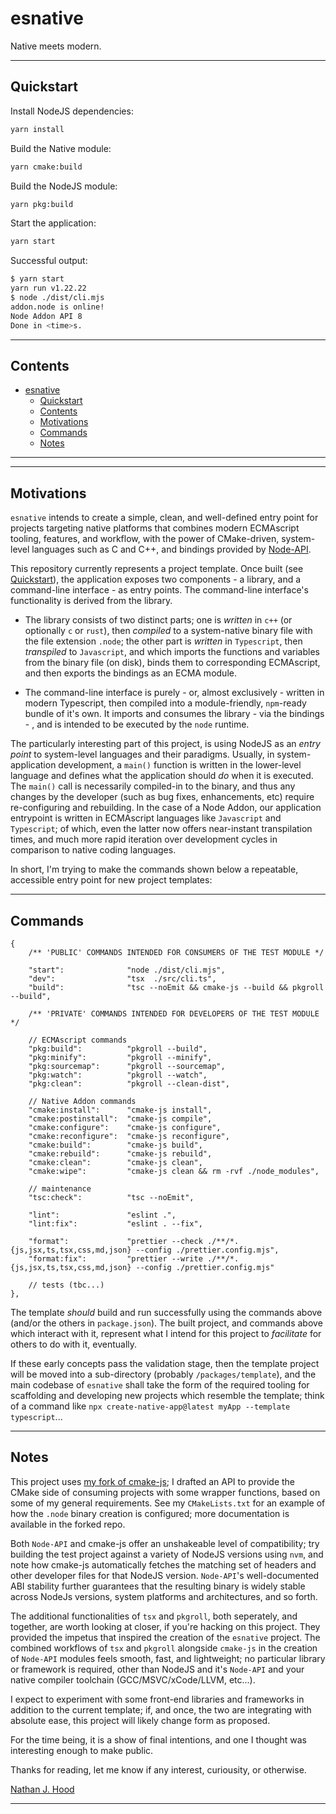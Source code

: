 # esnative

Native meets modern.

---

## Quickstart

Install NodeJS dependencies:

```sh
yarn install
```

Build the Native module:

```sh
yarn cmake:build
```

Build the NodeJS module:

```sh
yarn pkg:build
```

Start the application:

```sh
yarn start
```

Successful output:

```sh
$ yarn start
yarn run v1.22.22
$ node ./dist/cli.mjs
addon.node is online!
Node Addon API 8
Done in <time>s.
```

---

## Contents

- [esnative](#esnative)
  - [Quickstart](#quickstart)
  - [Contents](#contents)
  - [Motivations](#motivations)
  - [Commands](#commands)
  - [Notes](#notes)
---

---

## Motivations

`esnative` intends to create a simple, clean, and well-defined entry point for projects targeting native platforms that combines modern ECMAscript tooling, features, and workflow, with the power of CMake-driven, system-level languages such as C and C++, and bindings provided by [Node-API](https://nodejs.org/api/n-api.html).

This repository currently represents a project template. Once built (see [Quickstart](#quickstart)), the application exposes two components - a library, and a command-line interface - as entry points. The command-line interface's functionality is derived from the library.

- The library consists of two distinct parts; one is *written* in `c++` (or optionally `c` or `rust`), then *compiled* to a system-native binary file with the file extension `.node`; the other part is *written* in `Typescript`, then *transpiled* to `Javascript`, and which imports the functions and variables from the binary file (on disk), binds them to corresponding ECMAscript, and then exports the bindings as an ECMA module.

- The command-line interface is purely - or, almost exclusively - written in modern Typescript, then compiled into a module-friendly, `npm`-ready bundle of it's own. It imports and consumes the library - via the bindings - , and is intended to be executed by the `node` runtime.

The particularly interesting part of this project, is using NodeJS as an *entry point* to system-level languages and their paradigms. Usually, in system-application development, a `main()` function is written in the lower-level language and defines what the application should *do* when it is executed. The `main()` call is necessarily compiled-in to the binary, and thus any changes by the developer (such as bug fixes, enhancements, etc) require re-configuring and rebuilding. In the case of a Node Addon, our application entrypoint is written in ECMAscript languages like `Javascript` and `Typescript`; of which, even the latter now offers near-instant transpilation times, and much more rapid iteration over development cycles in comparison to native coding languages.

In short, I'm trying to make the commands shown below a repeatable, accessible entry point for new project templates:

---

## Commands

```jsonc
{
    /** 'PUBLIC' COMMANDS INTENDED FOR CONSUMERS OF THE TEST MODULE */

    "start":              "node ./dist/cli.mjs",
    "dev":                "tsx  ./src/cli.ts",
    "build":              "tsc --noEmit && cmake-js --build && pkgroll --build",

    /** 'PRIVATE' COMMANDS INTENDED FOR DEVELOPERS OF THE TEST MODULE */

    // ECMAscript commands
    "pkg:build":          "pkgroll --build",
    "pkg:minify":         "pkgroll --minify",
    "pkg:sourcemap":      "pkgroll --sourcemap",
    "pkg:watch":          "pkgroll --watch",
    "pkg:clean":          "pkgroll --clean-dist",

    // Native Addon commands
    "cmake:install":      "cmake-js install",
    "cmake:postinstall":  "cmake-js compile",
    "cmake:configure":    "cmake-js configure",
    "cmake:reconfigure":  "cmake-js reconfigure",
    "cmake:build":        "cmake-js build",
    "cmake:rebuild":      "cmake-js rebuild",
    "cmake:clean":        "cmake-js clean",
    "cmake:wipe":         "cmake-js clean && rm -rvf ./node_modules",

    // maintenance
    "tsc:check":          "tsc --noEmit",

    "lint":               "eslint .",
    "lint:fix":           "eslint . --fix",

    "format":             "prettier --check ./**/*.{js,jsx,ts,tsx,css,md,json} --config ./prettier.config.mjs",
    "format:fix":         "prettier --write ./**/*.{js,jsx,ts,tsx,css,md,json} --config ./prettier.config.mjs"

    // tests (tbc...)
},
```

The template *should* build and run successfully using the commands above (and/or the others in `package.json`). The built project, and commands above which interact with it, represent what I intend for this project to *facilitate* for others to do with it, eventually.

If these early concepts pass the validation stage, then the template project will be moved into a sub-directory (probably `/packages/template`), and the main codebase of `esnative` shall take the form of the required tooling for scaffolding and developing new projects which resemble the template; think of a command like `npx create-native-app@latest myApp --template typescript`...

---

## Notes

This project uses [my fork of cmake-js](https://github.com/nathanjhood/cmake-js#cmakejs_cmake_api); I drafted an API to provide the CMake side of consuming projects with some wrapper functions, based on some of my general requirements. See my `CMakeLists.txt` for an example of how the `.node` binary creation is configured; more documentation is available in the forked repo.

Both `Node-API` and cmake-js offer an unshakeable level of compatibility; try building the test project against a variety of NodeJS versions using `nvm`, and note how cmake-js automatically fetches the matching set of headers and other developer files for that NodeJS version. `Node-API`'s well-documented ABI stability further guarantees that the resulting binary is widely stable across NodeJs versions, system platforms and architectures, and so forth.

The additional functionalities of `tsx` and `pkgroll`, both seperately, and together,  are worth looking at closer, if you're hacking on this project. They provided the impetus that inspired the creation of the `esnative` project. The combined workflows of `tsx` and `pkgroll` alongside `cmake-js` in the creation of `Node-API` modules feels smooth, fast, and lightweight; no particular library or framework is required, other than NodeJS and it's `Node-API` and your native compiler toolchain (GCC/MSVC/xCode/LLVM, etc...).

I expect to experiment with some front-end libraries and frameworks in addition to the current template; if, and once, the two are integrating with absolute ease, this project will likely change form as proposed.

For the time being, it is a show of final intentions, and one I thought was interesting enough to make public.

Thanks for reading, let me know if any interest, curiousity, or otherwise.

[Nathan J. Hood](https://github.com/nathanjhood)

---
